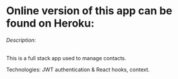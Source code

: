 #  Online version of this app can be found on Heroku:

[link]:  https://my-contact-app.herokuapp.com/login



###### Description: 

This is a full stack app used to manage contacts.  

Technologies: JWT authentication & React hooks, context.